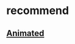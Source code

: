# recommend

## [Animated](https://eveningkid.medium.com/the-basics-of-react-native-animations-fb00a8ccc178)